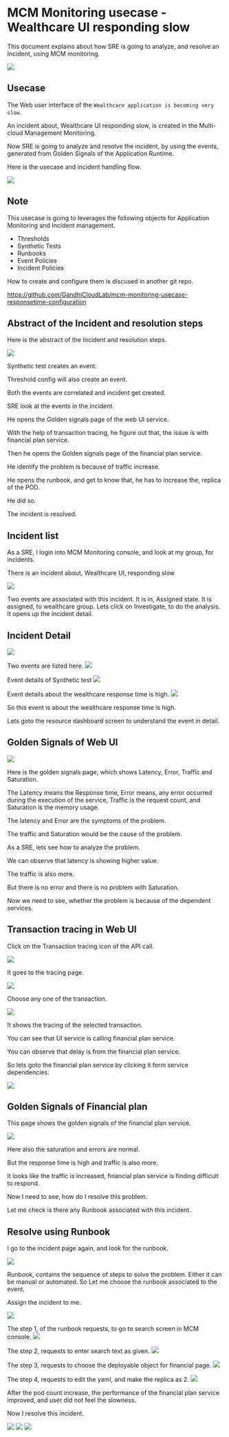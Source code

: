 # MCM Monitoring usecase - Wealthcare UI responding slow

This document explains about how  SRE  is going to analyze, and resolve an Incident, using MCM monitoring. 

<img src="images/30-response-1.png">


## Usecase

The Web user interface of the `Wealthcare application is becoming very slow`.

An incident about, Wealthcare UI responding slow, is created in the Multi-cloud Management Monitoring.

Now SRE is going to analyze and resolve the incident, by using the events, generated from Golden Signals of the Application Runtime.

Here is the usecase and incident handling flow.

<img src="images/30-response-2.png">


## Note

This usecase is going to leverages the following objects for Application Monitoring and Incident management.
- Thresholds
- Synthetic Tests
- Runbooks
- Event Policies
- Incident Policies

How to create and configure them is discused in another git repo. 

https://github.com/GandhiCloudLab/mcm-monitoring-usecase-responsetime-configuration


## Abstract of the Incident and resolution steps

Here is the abstract of the Incident and resolution steps.

<img src="images/30-response-3.png">


Synthetic test creates an event.

Threshold config will also create an event.

Both the events are correlated and incident get created.

SRE look at the events in the incident.

He opens the Golden signals page of the web UI service.

With the help of transaction tracing, he figure out that, the issue is with financial plan service.

Then he opens the Golden signals page of the financial plan service.

He identify the problem is because of traffic increase. 

He opens the runbook, and get to know that, he has to increase the, replica of the POD.

He did so.

The incident is resolved. 


## Incident list

As a SRE, I  login into MCM Monitoring console, and look at my group, for incidents. 

There is an incident about, Wealthcare UI, responding slow

<img src="images/01-responsetime-1.png">

Two  events  are  associated with this incident.
It is in, Assigned state.
It is assigned, to wealthcare group.
Lets click on Investigate, to do the analysis.
It opens up the incident detail.

## Incident Detail

<img src="images/01-responsetime-2.png">

Two events are listed here.
<img src="images/01-responsetime-3.png">

Event details of Synthetic test
<img src="images/01-responsetime-4.png">

Event details about the wealthcare response time is high.
<img src="images/01-responsetime-4.png">

So this event is about the wealthcare response time is high.

Lets goto the resource dashboard screen to understand the event in detail.

## Golden Signals of Web UI

<img src="images/02-responsetime-1.png">

Here is the golden signals page, which shows Latency, Error, Traffic and Saturation. 

The Latency means the Response time, Error means, any error occurred during the execution of the service, Traffic is the request count, and Saturation is the memory usage. 

The latency and Error are the symptoms of the problem. 

The traffic and Saturation would be the cause of the problem.


As a SRE, lets see how to analyze the problem. 

We can observe that latency is showing higher value.

The traffic is also more. 

But there is no error and there is no problem with Saturation. 

Now we need to see, whether the problem is because of the dependent services. 

## Transaction tracing in Web UI
Click on the Transaction tracing icon of the API call.  

<img src="images/02-responsetime-2.png">

It goes to the tracing page. 

<img src="images/02-responsetime-3.png">

Choose any one of the transaction. 

<img src="images/02-responsetime-4.png">

It shows the tracing of the selected transaction.

You can see that UI service is calling financial plan service.

You can observe that delay is from the financial plan service. 

So lets goto the financial plan service by clicking it form service dependencies.

<img src="images/02-responsetime-5.png">

## Golden Signals of Financial plan

This page shows the golden signals of the financial plan service. 

<img src="images/03-responsetime-1.png">

Here also the saturation and errors are normal.

But the response time is high and traffic is also more.

It looks like the traffic is increased, financial plan service is finding difficult to respond.

Now I need to see, how do I resolve this problem. 


Let me check is there any Runbook associated with this incident. 

## Resolve using Runbook

I go to the incident page again, and look for the runbook.

<img src="images/04-responsetime-1.png">

Runbook, contains the sequence of steps to solve the problem. Either it can be manual or automated. So Let me choose the runbook associated to the event.

Assign the incident to me. 

<img src="images/04-responsetime-2.png">

The step 1, of the runbook requests, to go to search screen in MCM console.
<img src="images/04-responsetime-3.png">

The step 2, requests to enter search text as given.
<img src="images/04-responsetime-4.png">

The step 3, requests to choose the deployable object for financial page.
<img src="images/04-responsetime-5.png">

The step 4, requests to edit the yaml, and make the replica as 2.
<img src="images/04-responsetime-6.png">


After the pod count increase, the performance of the financial plan service improved, and user did not feel the slowness.

Now I resolve this incident.

<img src="images/04-responsetime-7.png">

<img src="images/04-responsetime-8.png">

<img src="images/04-responsetime-9.png">
